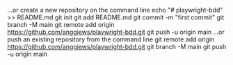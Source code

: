 …or create a new repository on the command line
echo "# playwright-bdd" >> README.md
git init
git add README.md
git commit -m "first commit"
git branch -M main
git remote add origin https://github.com/anggiews/playwright-bdd.git
git push -u origin main
…or push an existing repository from the command line
git remote add origin https://github.com/anggiews/playwright-bdd.git
git branch -M main
git push -u origin main
